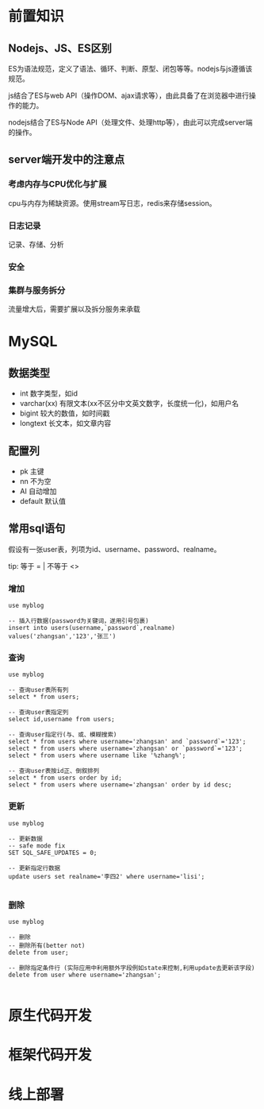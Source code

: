 # 前置知识

## Nodejs、JS、ES区别

ES为语法规范，定义了语法、循环、判断、原型、闭包等等。nodejs与js遵循该规范。

js结合了ES与web API（操作DOM、ajax请求等），由此具备了在浏览器中进行操作的能力。

nodejs结合了ES与Node API（处理文件、处理http等），由此可以完成server端的操作。

## server端开发中的注意点

### 考虑内存与CPU优化与扩展

cpu与内存为稀缺资源。使用stream写日志，redis来存储session。

### 日志记录

记录、存储、分析

### 安全

### 集群与服务拆分

流量增大后，需要扩展以及拆分服务来承载

# MySQL

## 数据类型

+ int 数字类型，如id
+ varchar(xx) 有限文本(xx不区分中文英文数字，长度统一化)，如用户名
+ bigint 较大的数值，如时间戳
+ longtext 长文本，如文章内容

## 配置列

+ pk 主键
+ nn 不为空
+ AI 自动增加
+ default 默认值

## 常用sql语句

假设有一张user表，列项为id、username、password、realname。

tip: 等于 =  | 不等于 <>

### 增加

```mysql
use myblog

-- 插入行数据(password为关键词，遂用引号包裹)
insert into users(username,`password`,realname) values('zhangsan','123','张三')
```

### 查询

```mysql
use myblog

-- 查询user表所有列
select * from users;

-- 查询user表指定列
select id,username from users;

-- 查询user指定行(与、或、模糊搜索)
select * from users where username='zhangsan' and `password`='123';
select * from users where username='zhangsan' or `password`='123';
select * from users where username like '%zhang%';

-- 查询user表按id正、倒叙排列
select * from users order by id;
select * from users where username='zhangsan' order by id desc;

```

### 更新

```mysql
use myblog

-- 更新数据
-- safe mode fix
SET SQL_SAFE_UPDATES = 0;

-- 更新指定行数据
update users set realname='李四2' where username='lisi';


```

### 删除

```mysql
use myblog

-- 删除
-- 删除所有(better not)
delete from user;

-- 删除指定条件行 (实际应用中利用额外字段例如state来控制,利用update去更新该字段)
delete from user where username='zhangsan';


```



# 原生代码开发



# 框架代码开发

# 线上部署